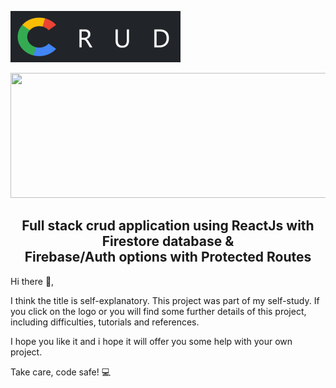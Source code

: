 
![alt text](https://github.com/AndrasE/crud-auth-and-fire/blob/main/public/logo-readme.png?raw=true)

<p align="center">
  <img width="600" height="200" src="https://www.python.org/python-.png">
</p>

<h2 align="center">
Full stack crud application using ReactJs with Firestore database & 
  <br> Firebase/Auth options with Protected Routes
</h2>


Hi there 👋,

I think the title is self-explanatory. 
This project was part of my self-study.
If you click on the logo or you will find some further details of this project, 
including difficulties, tutorials and references.

I hope you like it and i hope it will offer you some help with your own project. 

Take care, code safe! 💻
